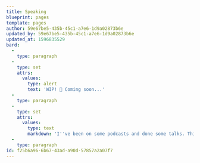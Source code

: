 ```yaml
---
title: Speaking
blueprint: pages
template: pages
author: 59e67be5-435b-45c1-a7e6-1d9a02873b6e
updated_by: 59e67be5-435b-45c1-a7e6-1d9a02873b6e
updated_at: 1596835529
bard:
  -
    type: paragraph
  -
    type: set
    attrs:
      values:
        type: alert
        text: 'WIP! 🚧 Coming soon...'
  -
    type: paragraph
  -
    type: set
    attrs:
      values:
        type: text
        markdown: 'I''ve been on some podcasts and done some talks. This is going to be the home for them.'
  -
    type: paragraph
id: f25b6a96-6b67-43ad-a90d-57857a2a07f7
---
```

